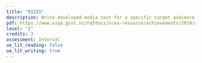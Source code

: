 ```yaml
---
title: "91255"
description: Write developed media text for a specific target audience
pdf: https://www.nzqa.govt.nz/nqfdocs/ncea-resource/achievements/2019/as91255.pdf
level: "2"
credits: 3
assessment: Internal
ue_lit_reading: false
ue_lit_writing: true
---
```

